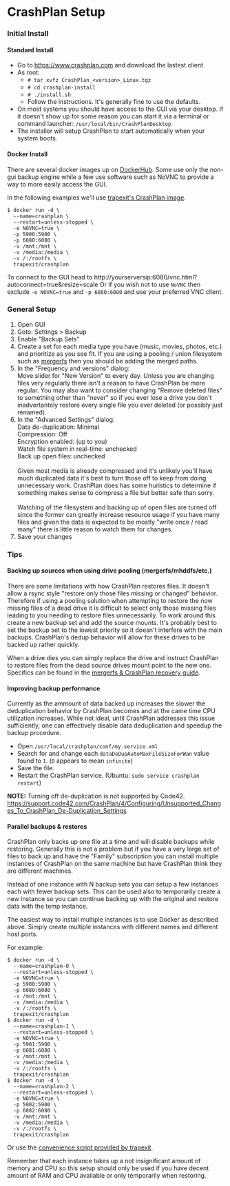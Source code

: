 # CrashPlan Setup

### Initial Install
#### Standard Install
* Go to https://www.crashplan.com and download the lastest client
* As root:  
  * `# tar xvfz CrashPlan_<version>_Linux.tgz`
  * `# cd crashplan-install`
  * `# ./install.sh`
  * Follow the instructions. It's generally fine to use the defaults.
* On most systems you should have access to the GUI via your desktop. If it doesn't show up for some reason you can start it via a terminal or command launcher: `/usr/local/bin/CrashPlanDesktop`
* The installer will setup CrashPlan to start automatically when your system boots.

#### Docker Install
There are several docker images up on [DockerHub](http://hub.docker.com). Some use only the non-gui backup engine while a few use software such as NoVNC to provide a way to more easily access the GUI.

In the following examples we'll use [trapexit's CrashPlan image](https://hub.docker.com/r/trapexit/crashplan/).

```
$ docker run -d \
  --name=crashplan \
  --restart=unless-stopped \
  -e NOVNC=true \
  -p 5900:5900 \
  -p 6080:6080 \
  -v /mnt:/mnt \
  -v /media:/media \
  -v /:/rootfs \
  trapexit/crashplan
```

To connect to the GUI head to http://yourserversip:6080/vnc.html?autoconnect=true&resize=scale
Or if you wish not to use `NoVNC` then exclude `-e NOVNC=true` and `-p 6080:6080` and use your preferred VNC client.

### General Setup
1. Open GUI
2. Goto: Settings > Backup
3. Enable "Backup Sets"
4. Create a set for each media type you have (music, movies, photos, etc.) and prioritize as you see fit. If you are using a pooling / union filesystem such as [mergerfs](setup_(mergerfs).md) then you should be adding the merged paths.
5. In the "Frequency and versions" dialog:  
Move slider for "New Version" to every day. Unless you are changing files very regularly there isn't a reason to have CrashPlan be more regular. You may also want to consider changing "Remove deleted files" to something other than "never" so if you ever lose a drive you don't inadvertantely restore every single file you ever deleted (or possibly just renamed).
6. In the "Advanced Settings" dialog:  
Data de-duplication: Minimal  
Compression: Off  
Encryption enabled: (up to you)  
Watch file system in real-time: unchecked  
Back up open files: unchecked  
<br>Given most media is already compressed and it's unlikely you'll have much duplicated data it's best to turn those off to keep from doing unnecessary work. CrashPlan does has some huristics to determine if something makes sense to compress a file but better safe than sorry.  
<br>Watching of the filesystem and backing up of open files are turned off since the former can greatly increase resource usage if you have many files and given the data is expected to be mostly "write once / read many" there is little reason to watch them for changes.
7. Save your changes

### Tips
#### Backing up sources when using drive pooling (mergerfs/mhddfs/etc.)
There are some limitations with how CrashPlan restores files. It doesn't allow a rsync style "restore only those files missing or changed" behavior. Therefore if using a pooling solution when attempting to restore the now missing files of a dead drive it is difficult to select only those missing files leading to you needing to restore files unnecessarily. To work around this create a new backup set and add the source mounts. It's probably best to set the backup set to the lowest priority so it doesn't interfere with the main backups. CrashPlan's dedup behavior will allow for these drives to be backed up rather quickly.

When a drive dies you can simply replace the drive and instruct CrashPlan to restore files from the dead source drives mount point to the new one. Specifics can be found in the [mergerfs & CrashPlan recovery guide](recovery_(mergerfs,crashplan).md).

#### Improving backup performance

Currently as the ammount of data backed up increases the slower the deduplication behavior by CrashPlan becomes and at the came time CPU utilization increases. While not ideal, until CrashPlan addresses this issue sufficiently, one can effectively disable data deduplication and speedup the backup procedure.

* Open `/usr/local/crashplan/conf/my.service.xml`
* Search for and change each `dataDeDupAutoMaxFileSizeForWan` value found to `1`. (`0` appears to mean `infinite`)
* Save the file.
* Restart the CrashPlan service. (Ubuntu: `sudo service crashplan restart`)

**NOTE:** Turning off de-duplication is not supported by Code42.
https://support.code42.com/CrashPlan/4/Configuring/Unsupported_Changes_To_CrashPlan_De-Duplication_Settings

#### Parallel backups & restores
CrashPlan only backs up one file at a time and will disable backups while restoring. Generally this is not a problem but if you have a very large set of files to back up and have the "Family" subscription you can install multiple instances of CrashPlan on the same machine but have CrashPlan think they are different machines.

Instead of one instance with N backup sets you can setup a few instances each with fewer backup sets. This can be used also to temporarily create a new instance so you can continue backing up with the original and restore data with the temp instance.

The easiest way to install multiple instances is to use Docker as described above. Simply create multiple instances with different names and different host ports. 

For example:

```
$ docker run -d \
  --name=crashplan-0 \
  --restart=unless-stopped \
  -e NOVNC=true \
  -p 5900:5900 \
  -p 6080:6080 \
  -v /mnt:/mnt \
  -v /media:/media \
  -v /:/rootfs \
  trapexit/crashplan
$ docker run -d \
  --name=crashplan-1 \
  --restart=unless-stopped \
  -e NOVNC=true \
  -p 5901:5900 \
  -p 6081:6080 \
  -v /mnt:/mnt \
  -v /media:/media \
  -v /:/rootfs \
  trapexit/crashplan
$ docker run -d \
  --name=crashplan-2 \
  --restart=unless-stopped \
  -e NOVNC=true \
  -p 5902:5900 \
  -p 6082:6080 \
  -v /mnt:/mnt \
  -v /media:/media \
  -v /:/rootfs \
  trapexit/crashplan
```

Or use the [convenience script provided by trapexit](https://raw.githubusercontent.com/trapexit/dockerfile-crashplan/master/create-crashplan-container).

Remember that each instance takes up a not insignificant amount of memory and CPU so this setup should only be used if you have decent amount of RAM and CPU available or only temporarily when restoring.
